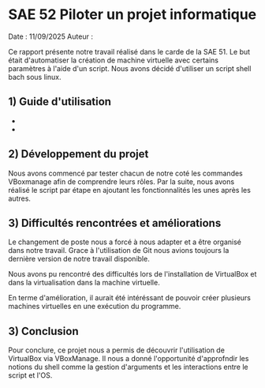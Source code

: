 # SAE 52 Piloter un projet informatique

Date : 11/09/2025
Auteur : 

Ce rapport présente notre travail réalisé dans le carde de la SAE 51. Le but était d'automatiser la création de machine virtuelle avec certains paramètres à l'aide d'un script. 
Nous avons décidé d'utiliser un script shell bach sous linux.

## 1) Guide d'utilisation

*
*

## 2) Développement du projet

Nous avons commencé par tester chacun de notre coté les commandes VBoxmanage afin de comprendre leurs rôles. Par la suite, nous avons réalisé le script par étape en ajoutant les fonctionnalités les unes après les autres. 

## 3) Difficultés rencontrées et améliorations

Le changement de poste nous a forcé à nous adapter et a être organisé dans notre travail. Grace à l'utilisation de Git nous avions toujours la dernière version de notre travail disponible.

Nous avons pu rencontré des difficultés lors de l'installation de VirtualBox et dans la virtualisation dans la machine virtuelle.

En terme d'amélioration, il aurait été intéréssant de pouvoir créer plusieurs machines virtuelles en une exécution du programme.

## 3) Conclusion

Pour conclure, ce projet nous a permis de découvrir l'utilisation de VirtualBox via VBoxManage. Il nous a donné l'opportunité d'approfndir les notions du shell comme la gestion d'arguments et les interactions entre le script et l'OS.
